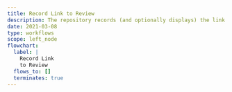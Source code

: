 ```yaml
---
title: Record Link to Review
description: The repository records (and optionally displays) the link to the review
date: 2021-03-08
type: workflows
scope: left_node
flowchart:
  label: |
    Record Link
    to Review
  flows_to: []
  terminates: true
---
```


